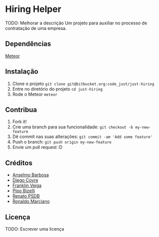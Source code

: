 # Hiring Helper
TODO: Melhorar a descrição
Um projeto para auxiliar no processo de contratação de uma empresa.

## Dependências
[Meteor][f36ad180]

  [f36ad180]: https://www.meteor.com/install "Instalação do Meteor"

## Instalação
1. Clone o projeto `git clone git@bitbucket.org:code_just/just-hiring`
2. Entre no diretório do projeto `cd just-hiring`
3. Rode o Meteor `meteor`

## Contribua
1. Fork it!
2. Crie uma branch para sua funcionalidade: `git checkout -b my-new-feature`
3. Dê commit nas suas alterações: `git commit -am 'Add some feature'`
4. Push o branch: `git push origin my-new-feature`
5. Envie um pull request :D

## Créditos
* [Anselmo Barbosa](anselmo.barbosa@justdigital.com.br)
* [Diego Covre](diego.covre@justdigital.com.br)
* [Franklin Veiga](franklin.veiga@justdigital.com.br)
* [Pipo Bizelli](luiz.bizelli@justdigital.com.br)
* [Renato PSDB](renato.silva@justdigital.com.br)
* [Ronaldo Marciano](ronaldo.marciano@justdigital.com.br)

## Licença
TODO: Escrever uma licença
